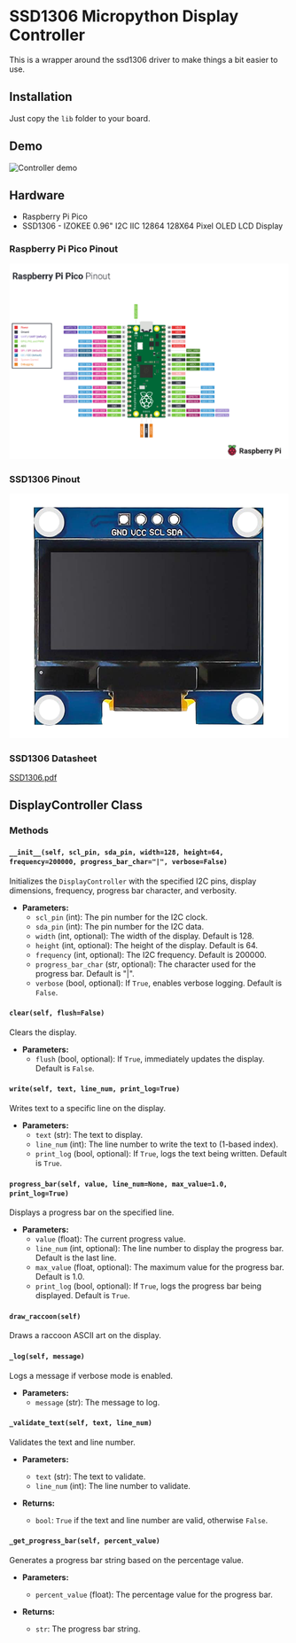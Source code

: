 # SSD1306 Micropython Display Controller
This is a wrapper around the ssd1306 driver to make things a bit easier to use.

## Installation
Just copy the `lib` folder to your board.

## Demo
![Controller demo](.demo/display_demo.gif)

## Hardware
- Raspberry Pi Pico
- SSD1306 - IZOKEE 0.96" I2C IIC 12864 128X64 Pixel OLED LCD Display

### Raspberry Pi Pico Pinout
![Raspberry_Pi_Pico_Pinout.png](.assets%2FRaspberry_Pi_Pico_Pinout.png)

### SSD1306 Pinout
![ssd1306_pinout.png](.assets%2Fssd1306_pinout.png)

### SSD1306 Datasheet
[SSD1306.pdf](.assets%2FSSD1306.pdf)

## DisplayController Class
### Methods
#### `__init__(self, scl_pin, sda_pin, width=128, height=64, frequency=200000, progress_bar_char="|", verbose=False)`
Initializes the `DisplayController` with the specified I2C pins, display dimensions, frequency, progress bar character, and verbosity.

- **Parameters:**
  - `scl_pin` (int): The pin number for the I2C clock.
  - `sda_pin` (int): The pin number for the I2C data.
  - `width` (int, optional): The width of the display. Default is 128.
  - `height` (int, optional): The height of the display. Default is 64.
  - `frequency` (int, optional): The I2C frequency. Default is 200000.
  - `progress_bar_char` (str, optional): The character used for the progress bar. Default is "|".
  - `verbose` (bool, optional): If `True`, enables verbose logging. Default is `False`.

#### `clear(self, flush=False)`
Clears the display.

- **Parameters:**
  - `flush` (bool, optional): If `True`, immediately updates the display. Default is `False`.

#### `write(self, text, line_num, print_log=True)`
Writes text to a specific line on the display.

- **Parameters:**
  - `text` (str): The text to display.
  - `line_num` (int): The line number to write the text to (1-based index).
  - `print_log` (bool, optional): If `True`, logs the text being written. Default is `True`.

#### `progress_bar(self, value, line_num=None, max_value=1.0, print_log=True)`
Displays a progress bar on the specified line.

- **Parameters:**
  - `value` (float): The current progress value.
  - `line_num` (int, optional): The line number to display the progress bar. Default is the last line.
  - `max_value` (float, optional): The maximum value for the progress bar. Default is 1.0.
  - `print_log` (bool, optional): If `True`, logs the progress bar being displayed. Default is `True`.

#### `draw_raccoon(self)`
Draws a raccoon ASCII art on the display.

#### `_log(self, message)`
Logs a message if verbose mode is enabled.

- **Parameters:**
  - `message` (str): The message to log.

#### `_validate_text(self, text, line_num)`
Validates the text and line number.

- **Parameters:**
  - `text` (str): The text to validate.
  - `line_num` (int): The line number to validate.

- **Returns:**
  - `bool`: `True` if the text and line number are valid, otherwise `False`.

#### `_get_progress_bar(self, percent_value)`
Generates a progress bar string based on the percentage value.

- **Parameters:**
  - `percent_value` (float): The percentage value for the progress bar.

- **Returns:**
  - `str`: The progress bar string.
